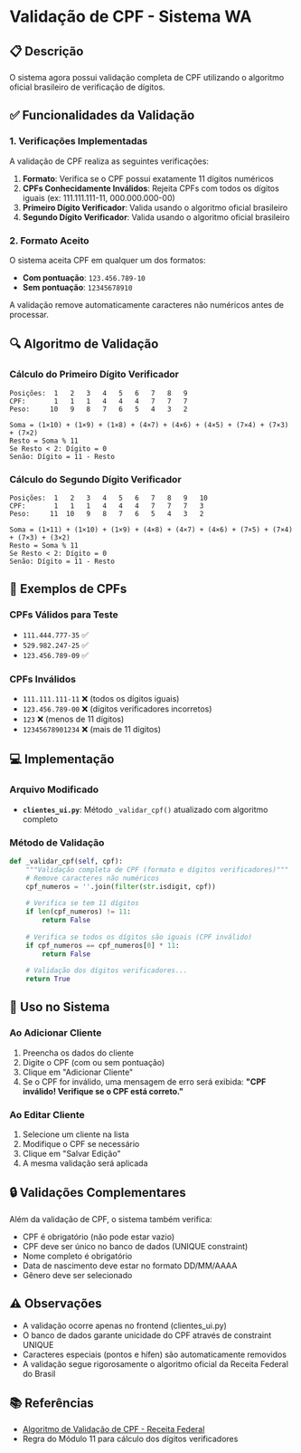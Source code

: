 # Validação de CPF - Sistema WA

## 📋 Descrição

O sistema agora possui validação completa de CPF utilizando o algoritmo oficial brasileiro de verificação de dígitos.

## ✅ Funcionalidades da Validação

### 1. Verificações Implementadas

A validação de CPF realiza as seguintes verificações:

1. **Formato**: Verifica se o CPF possui exatamente 11 dígitos numéricos
2. **CPFs Conhecidamente Inválidos**: Rejeita CPFs com todos os dígitos iguais (ex: 111.111.111-11, 000.000.000-00)
3. **Primeiro Dígito Verificador**: Valida usando o algoritmo oficial brasileiro
4. **Segundo Dígito Verificador**: Valida usando o algoritmo oficial brasileiro

### 2. Formato Aceito

O sistema aceita CPF em qualquer um dos formatos:
- **Com pontuação**: `123.456.789-10`
- **Sem pontuação**: `12345678910`

A validação remove automaticamente caracteres não numéricos antes de processar.

## 🔍 Algoritmo de Validação

### Cálculo do Primeiro Dígito Verificador

```
Posições:  1   2   3   4   5   6   7   8   9
CPF:       1   1   1   4   4   4   7   7   7
Peso:     10   9   8   7   6   5   4   3   2

Soma = (1×10) + (1×9) + (1×8) + (4×7) + (4×6) + (4×5) + (7×4) + (7×3) + (7×2)
Resto = Soma % 11
Se Resto < 2: Dígito = 0
Senão: Dígito = 11 - Resto
```

### Cálculo do Segundo Dígito Verificador

```
Posições:  1   2   3   4   5   6   7   8   9   10
CPF:       1   1   1   4   4   4   7   7   7   3
Peso:     11  10   9   8   7   6   5   4   3   2

Soma = (1×11) + (1×10) + (1×9) + (4×8) + (4×7) + (4×6) + (7×5) + (7×4) + (7×3) + (3×2)
Resto = Soma % 11
Se Resto < 2: Dígito = 0
Senão: Dígito = 11 - Resto
```

## 🧪 Exemplos de CPFs

### CPFs Válidos para Teste

- `111.444.777-35` ✅
- `529.982.247-25` ✅
- `123.456.789-09` ✅

### CPFs Inválidos

- `111.111.111-11` ❌ (todos os dígitos iguais)
- `123.456.789-00` ❌ (dígitos verificadores incorretos)
- `123` ❌ (menos de 11 dígitos)
- `12345678901234` ❌ (mais de 11 dígitos)

## 💻 Implementação

### Arquivo Modificado

- **`clientes_ui.py`**: Método `_validar_cpf()` atualizado com algoritmo completo

### Método de Validação

```python
def _validar_cpf(self, cpf):
    """Validação completa de CPF (formato e dígitos verificadores)"""
    # Remove caracteres não numéricos
    cpf_numeros = ''.join(filter(str.isdigit, cpf))
    
    # Verifica se tem 11 dígitos
    if len(cpf_numeros) != 11:
        return False
    
    # Verifica se todos os dígitos são iguais (CPF inválido)
    if cpf_numeros == cpf_numeros[0] * 11:
        return False
    
    # Validação dos dígitos verificadores...
    return True
```

## 🎯 Uso no Sistema

### Ao Adicionar Cliente

1. Preencha os dados do cliente
2. Digite o CPF (com ou sem pontuação)
3. Clique em "Adicionar Cliente"
4. Se o CPF for inválido, uma mensagem de erro será exibida: **"CPF inválido! Verifique se o CPF está correto."**

### Ao Editar Cliente

1. Selecione um cliente na lista
2. Modifique o CPF se necessário
3. Clique em "Salvar Edição"
4. A mesma validação será aplicada

## 🔒 Validações Complementares

Além da validação de CPF, o sistema também verifica:

- CPF é obrigatório (não pode estar vazio)
- CPF deve ser único no banco de dados (UNIQUE constraint)
- Nome completo é obrigatório
- Data de nascimento deve estar no formato DD/MM/AAAA
- Gênero deve ser selecionado

## ⚠️ Observações

- A validação ocorre apenas no frontend (clientes_ui.py)
- O banco de dados garante unicidade do CPF através de constraint UNIQUE
- Caracteres especiais (pontos e hífen) são automaticamente removidos
- A validação segue rigorosamente o algoritmo oficial da Receita Federal do Brasil

## 📚 Referências

- [Algoritmo de Validação de CPF - Receita Federal](https://www.receita.fazenda.gov.br/)
- Regra do Módulo 11 para cálculo dos dígitos verificadores
